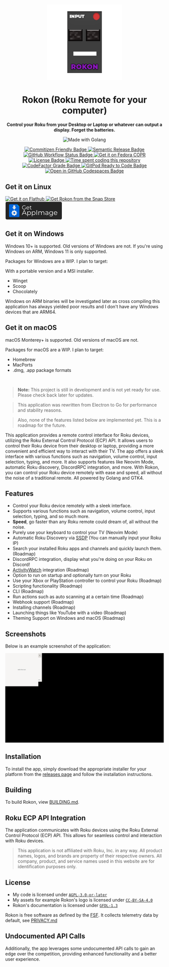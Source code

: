   <h1 align="center">
      <img alt="Rokon logo" src="assets/Rokon.png" width="240" />
      <h1 align="center" >Rokon (Roku Remote for your computer) </h1>
  </p>
  <p align="center">
    <b> Control your Roku from your Desktop or Laptop or whatever can output a display. Forget the batteries.</b>
  </p>
<p align="center">
 <a aria-label="Golang">
  <img alt="Made with Golang" src="https://ForTheBadge.com/images/badges/made-with-go.svg">
 </a>
</p>
<p align="center">
  <a aria-label="Commitizen" href="https://commitizen.github.io/cz-cli/">
    <img alt="Commitizen Friendly Badge" src="https://img.shields.io/badge/commitizen-friendly-brightgreen.svg?style=for-the-badge">
  </a>
  <a aria-label="Semantic Release" href="https://github.com/semantic-release/semantic-release">
    <img alt="Semantic Release Badge" src="https://img.shields.io/badge/%20%20%F0%9F%93%A6%F0%9F%9A%80-semantic--release-e10079.svg?style=for-the-badge">
    </a>
    <a aria-label="Build Status" href="https://github.com/BrycensRanch/Rokon/actions/workflows/publish.yml">
      <img alt="GitHub Workflow Status Badge" src="https://img.shields.io/github/actions/workflow/status/BrycensRanch/Rokon/publish.yml?label=BUILD&logo=github&style=for-the-badge">
    </a>
  <a href="https://copr.fedorainfracloud.org/coprs/brycensranch/rokon">
  <img alt="Get it on Fedora COPR" src="https://img.shields.io/badge/dynamic/json?color=blue&style=for-the-badge&label=copr build&query=builds.latest.state&url=https%3A%2F%2Fcopr.fedorainfracloud.org%2Fapi_3%2Fpackage%3Fownername%3Dbrycensranch%26projectname%3Drokon%26packagename%3Drokon%26with_latest_build%3DTrue">
  </a>
    <a aria-label="License" href="https://github.com/BrycensRanch/Rokon/blob/master/LICENSE.md">
      <img alt="License Badge" src="https://img.shields.io/github/license/BrycensRanch/Rokon?style=for-the-badge&labelColor=000000" />
    </a>
  <a href="https://wakatime.com/badge/github/BrycensRanch/Rokon"><img src="https://wakatime.com/badge/github/BrycensRanch/Rokon.svg?style=for-the-badge" alt="Time spent coding this repository"></a>
    <a aria-label="CodeFactor Grade" href="https://www.codefactor.io/repository/github/BrycensRanch/Rokon">
      <img alt="CodeFactor Grade Badge" src="https://img.shields.io/codefactor/grade/github/BrycensRanch/Rokon?style=for-the-badge" />
    </a>
    <a aria-label="GitPod Ready to Code" href="https://gitpod.io/from-referrer/">
      <img alt="GitPod Ready to Code Badge" src="https://img.shields.io/badge/Gitpod-Ready--to--Code-blue?logo=gitpod&style=for-the-badge" />
    </a>
    <a aria-label="Open in GitHub Codespaces" href="https://github.com/codespaces/new?hide_repo_select=true&ref=main&repo=604445666&machine=basicLinux32gb&devcontainer_path=.devcontainer%2Fdevcontainer.json&location=EastUs">
    <img alt="Open in GitHub Codespaces Badge"
      src="https://github.com/codespaces/badge.svg"
      />
    </a>
</p>
<h2>Get it on Linux</h2>

  <a href='https://flathub.org/apps/io.github.brycensranch.Rokon'>
    <img width='185'  alt='Get it on Flathub' src='https://flathub.org/api/badge?locale=en&style=for-the-badge'/>
  </a>

<a href="https://snapcraft.io/rokon">
  <img alt="Get Rokon from the Snap Store" src="https://snapcraft.io/static/images/badges/en/snap-store-black.svg" />
</a>

<a href="https://www.appimagehub.com/p/333339">
  <img alt="Get Rokon AppImage" src="https://raw.githubusercontent.com/srevinsaju/get-appimage/master/static/badges/get-appimage-branding-dark.png" />
</a>

<h2>Get it on Windows</h2>

Windows 10+ is supported. Old versions of Windows are not.
If you're using Windows on ARM, Windows 11 is only supported.

Packages for Windows are a WIP. I plan to target:

With a portable version and a MSI installer.

- Winget
- Scoop
- Chocolately

Windows on ARM binaries will be investigated later as cross compiling this application has always yielded poor results and I don't have any Windows devices that are ARM64.

<h2>Get it on macOS </h2>

macOS Monterey+ is supported. Old versions of macOS are not.

Packages for macOS are a WIP. I plan to target:
- Homebrew
- MacPorts
- .dmg, .app package formats

</br>

> **Note:** This project is still in development and is not yet ready for use. Please check back later for updates.

> This application was rewritten from Electron to Go for performance and stability reasons.

> Also, none of the features listed below are implemented yet. This is a roadmap for the future.

This application provides a remote control interface for Roku devices, utilizing the Roku External Control Protocol (ECP) API. It allows users to control their Roku device from their desktop or laptop, providing a more convenient and efficient way to interact with their TV. The app offers a sleek interface with various functions such as navigation, volume control, input selection, typing, and more. It also supports features like Neovim Mode, automatic Roku discovery, DiscordRPC integration, and more. With Rokon, you can control your Roku device remotely with ease and speed, all without the noise of a traditional remote. All powered by Golang and GTK4.

## Features

- Control your Roku device remotely with a sleek interface.
- Supports various functions such as navigation, volume control, input selection, typing, and so much more.
- **Speed**, go faster than any Roku remote could dream of, all without the noise.
- Purely use your keyboard to control your TV (Neovim Mode)
- Automatic Roku Discovery via [SSDP](https://www.pcmag.com/encyclopedia/term/ssdp) (You can manually input your Roku IP)
- Search your installed Roku apps and channels and quickly launch them. (Roadmap)
- DiscordRPC integration, display what you're doing on your Roku on Discord!
- [ActivityWatch](https://activitywatch.net/) integration (Roadmap)
- Option to run on startup and optionally turn on your Roku
- Use your Xbox or PlayStation controller to control your Roku (Roadmap)
- Scripting functionality (Roadmap)
- CLI (Roadmap)
- Run actions such as auto scanning at a certain time (Roadmap)
- Webhook support (Roadmap)
- Installing channels (Roadmap)
- Launching things like YouTube with a video (Roadmap)
- Theming Support on Windows and macOS (Roadmap)

## Screenshots

Below is an example screenshot of the application:

![Example Screenshot](screenshots/desktop.png)

## Installation

To install the app, simply download the appropriate installer for your platform from the [releases page](https://github.com/BrycensRanch/Rokon/releases) and follow the installation instructions.

## Building

To build Rokon, view [BUILDING.md](.github/BUILDING.md).

## Roku ECP API Integration

The application communicates with Roku devices using the Roku External Control Protocol (ECP) API. This allows for seamless control and interaction with Roku devices.

> This application is not affiliated with Roku, Inc. in any way.
> All product names, logos, and brands are property of their respective owners. All company, product, and service names used in this website are for identification purposes only.

## License

- My code is licensed under [`AGPL-3.0-or-later`](./LICENSE.md)
- My assets for example Rokon's logo is licensed under [`CC-BY-SA-4.0`](./assets/LICENSE.md)
- Rokon's documentation is licensed under [`GFDL-1.3`](https://raw.githubusercontent.com/IQAndreas/markdown-licenses/master/gnu-fdl-v1.3.md)

Rokon is free software as defined by the [FSF](https://fsf.org). It collects telemetry data by default, see [PRIVACY.md](./PRIVACY.md)

## Undocumented API Calls

Additionally, the app leverages some undocumented API calls to gain an edge over the competition, providing enhanced functionality and a better user experience.
